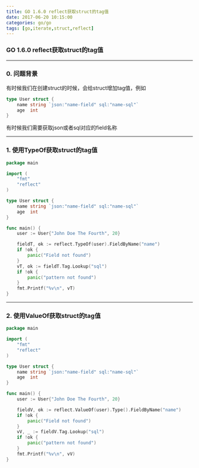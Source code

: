 ```yaml
---
title: GO 1.6.0 reflect获取struct的tag值
date: 2017-06-20 10:15:00
categories: go/go
tags: [go,iterate,struct,reflect]
---
```

### GO 1.6.0 reflect获取struct的tag值

---

### 0. 问题背景
有时候我们在创建struct的时候，会给struct增加tag值，例如
``` go
type User struct {
	name string `json:"name-field" sql:"name-sql"`
	age  int
}
```
有时候我们需要获取json或者sql对应的field名称

---

### 1. 使用TypeOf获取struct的tag值
``` go
package main

import (
	"fmt"
	"reflect"
)

type User struct {
	name string `json:"name-field" sql:"name-sql"`
	age  int
}

func main() {
	user := User{"John Doe The Fourth", 20}

	fieldT, ok := reflect.TypeOf(user).FieldByName("name")
	if !ok {
		panic("Field not found")
	}
	vT, ok := fieldT.Tag.Lookup("sql")
	if !ok {
		panic("pattern not found")
	}
	fmt.Printf("%v\n", vT)
}
```

---

### 2. 使用ValueOf获取struct的tag值
``` go
package main

import (
	"fmt"
	"reflect"
)

type User struct {
	name string `json:"name-field" sql:"name-sql"`
	age  int
}

func main() {
	user := User{"John Doe The Fourth", 20}

	fieldV, ok := reflect.ValueOf(user).Type().FieldByName("name")
	if !ok {
		panic("Field not found")
	}
	vV, _ := fieldV.Tag.Lookup("sql")
	if !ok {
		panic("pattern not found")
	}
	fmt.Printf("%v\n", vV)
}
```
